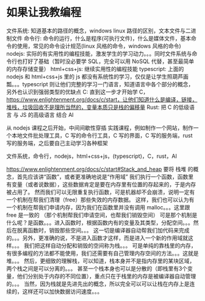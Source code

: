 # 如果让我教编程

文件系统: 知道基本的路径的概念，windows linux 路径的区别，文本文件与二进制文件
命令行: 命令的运行，什么是程序(可执行文件)，什么是媒体文件，基本命令的使用，常见的命令设计规范(linux 风格的命令，windows 风格的命令)
nodejs: 实际的有实用性的编程技能，激发学生的学习动力。。。同时文件系统与命令行也打好了基础（暂时没必要学 SQL，完全可以用 NoSQL 代替，甚至最简单的内存存储变量）
html+css+js: 继续实用性的编程技能
typescript: 上面的 nodejs 和 html+css+js 里的 js 都没有系统性的学习，仅仅是让学生照葫芦画瓢。。。typescript 则让他们完整的学习一门语言，知道语言中各个部分的概念，另外也认识到强弱类型的优缺点
C: 直到这一步才开始学 C，https://www.enlightenment.org/docs/c/start，让他们知道什么是编译，链接，堆栈，垃圾回收不是理所当然的，变量本质只是栈的偏移量
Rust: 把 C 的低级语言 与 JS 的高级语言 结合
AI

从 nodejs 课程之后开始，中间间歇性穿插 实践课程，例如制作一个网站，制作一个本地文件批处理工具，C 写的命令行工具，C 写的界面，C 写的服务端，rust 写的服务端，之后要自己主动学习各种框架

文件系统，命令行，nodejs，html+css+js，(typescript)，C，rust，AI


https://www.enlightenment.org/docs/c/start#Stack_and_heap
要将 栈堆 的概念，首先应该讲“函数”，或者更准确地说是“作用域”
我们执行一个函数，函数里有变量（或者说数据），这些数据肯定是要在内存里有位置的存起来的，于是内存被占用了。
然而我们可以无限重复执行函数，可是机器却不会崩溃，说明一定有一个机制在帮我们清理（free）那些失效的内存数据。
这样，我们也可以认为有一个机制在帮我们申请内存，因为我们在函数里并没有调用 malloc。。。这里跟 free 是一致的
（那个机制帮我们申请空间，也帮我们销毁空间）
可是那个机制是什么呢？是函数。。。进入函数时，根据函数内有的变量及其类型，分配空间。。。然后在脱离函数时，销毁那些空间。。。
这一切是编译器自动帮我们加代码来完成的。。。另外，更准确的说，不是进入函数才这样，而是进入一个新的作用域就这样。。。
我们把这样自动分配和销毁的空间称为栈。。。
可是单纯的靠栈里的内存，有很多编程的方法都不能使用，我们还需要有自己管理内存空间的方法。。。这就是堆。。。
然后，更细致的理解栈，可以知道，栈本身并不是指内存里的某块区域，两个栈之间是可以分离的。。。
甚至一个栈本身也可以是分散的（即栈里有3个变量，他们分别处于内存的不同位置），重点只在于栈里的内存是被编译器自动管理的。。。
当然，因为栈就是先进先出的概念，所以完全可以可以让栈在内存上是连续的，这样还可以加快数据访问速度。。。
